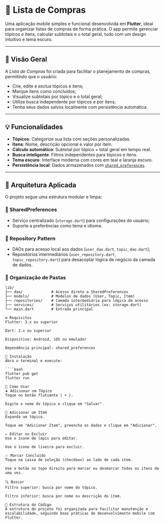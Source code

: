 # 🛒 Lista de Compras

Uma aplicação mobile simples e funcional desenvolvida em **Flutter**, ideal para organizar listas de compras de forma prática. O app permite gerenciar tópicos e itens, calcular subtotais e o total geral, tudo com um design intuitivo e tema escuro.

---

## 📌 Visão Geral

A _Lista de Compras_ foi criada para facilitar o planejamento de compras, permitindo que o usuário:

- Crie, edite e exclua tópicos e itens;
- Marque itens como concluídos;
- Visualize subtotais por tópico e o total geral;
- Utilize busca independente por tópicos e por itens;
- Tenha seus dados salvos localmente com persistência automática.

---

## 💡 Funcionalidades

- **Tópicos**: Categorize sua lista com seções personalizadas.
- **Itens**: Nome, descrição opcional e valor por item.
- **Cálculo automático**: Subtotal por tópico + total geral em tempo real.
- **Busca inteligente**: Filtros independentes para tópicos e itens.
- **Tema escuro**: Interface moderna com cores em teal e laranja escuro.
- **Persistência local**: Dados armazenados com [`shared_preferences`](https://pub.dev/packages/shared_preferences).

---

## 🧠 Arquitetura Aplicada

O projeto segue uma estrutura modular e limpa:

### 🔹 SharedPreferences

- Serviço centralizado (`storage.dart`) para configurações do usuário;
- Suporte a preferências como tema e idioma.

### 🔹 Repository Pattern

- DAOs para acesso local aos dados (`user_dao.dart`, `topic_dao.dart`);
- Repositórios intermediários (`user_repository.dart`, `topic_repository.dart`) para desacoplar lógica de negócio da camada de dados.

### 🔹 Organização de Pastas

`````text
lib/
├── dao/             # Acesso direto a SharedPreferences
├── models/          # Modelos de dados (User, Topic, Item)
├── repositories/    # Camada intermediária para lógica de acesso
├── services/        # Serviços utilitários (ex: storage.dart)
└── main.dart        # Entrada principal

⚙️ Requisitos
Flutter: 3.x ou superior

Dart: 2.x ou superior

Dispositivo: Android, iOS ou emulador

Dependência principal: shared_preferences

🚀 Instalação
Abra o terminal e execute:

````bash
flutter pub get
flutter run

🧭 Como Usar
➕ Adicionar um Tópico
Toque no botão flutuante ( + ).

Digite o nome do tópico e clique em "Salvar".

📝 Adicionar um Item
Expanda um tópico.

Toque em "Adicionar Item", preencha os dados e clique em "Adicionar".

✏️ Editar ou Excluir
Use o ícone de lápis para editar.

Use o ícone de lixeira para excluir.

✅ Marcar Concluído
Toque na caixa de seleção (checkbox) ao lado de cada item.

Use o botão no topo direito para marcar ou desmarcar todos os itens de uma vez.

🔍 Buscar
Filtro superior: busca por nome do tópico.

Filtro inferior: busca por nome ou descrição do item.

📁 Estrutura do Código
A estrutura do projeto foi organizada para facilitar manutenção e escalabilidade, seguindo boas práticas de desenvolvimento mobile com Flutter.
`````
